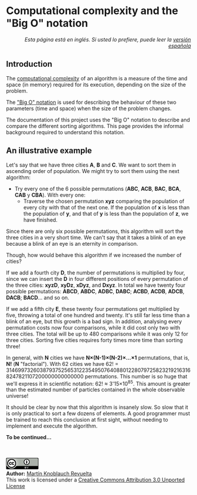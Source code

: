 # Computational complexity and the "Big O" notation

<p align="right"><i>Esta página está en inglés. Si usted lo prefiere, puede leer la <a href="../es/BigOhNotation.md">versión española</a></i></p>

## Introduction

The [computational complexity](http://en.wikipedia.org/wiki/Computational_complexity_theory) of an algorithm is a measure of the time and space (in memory) required for its execution, depending on the size of the problem.

The ["Big O" notation](http://en.wikipedia.org/wiki/Big_O_notation) is used for describing the behaviour of these two parameters (time and space) when the size of the problem changes.

The documentation of this project uses the "Big O" notation to describe and compare the different sorting algorithms. This page provides the informal background required to understand this notation.

## An illustrative example

Let's say that we have three cities **A**, **B** and **C**. We want to sort them in ascending order of population. We might try to sort them using the next algorithm:

  + Try every one of the 6 possible permutations (**ABC**, **ACB**, **BAC**, **BCA**, **CAB** y **CBA**). With every one:
    - Traverse the chosen permutation **xyz** comparing the population of every city with that of the next one. If the population of **x** is less than the population of **y**, and that of **y** is less than the population of **z**, we have finished.

Since there are only six possible permutations, this algorithm will sort the three cities in a very short time. We can't say that it takes a blink of an eye because a blink of an eye is an eternity in comparison.

Though, how would behave this algorithm if we increased the number of cities?

If we add a fourth city **D**, the number of permutations is multiplied by four, since we can insert the **D** in four different positions of every permutation of the three cities: **xyzD**, **xyDz**, **xDyz**, and **Dxyz**. In total we have twenty four possible permutations: **ABCD**, **ABDC**, **ADBC**, **DABC**; **ACBD**, **ACDB**, **ADCB**, **DACB**; **BACD**... and so on.

If we add a fifth city **E**, these twenty four permutations get multiplied by five, throwing a total of one hundred and twenty. It's still far less time than a blink of an eye, but this growth is a bad sign. In addition, analysing every permutation costs now four comparisons, while it did cost only two with three cities. The total will be up to 480 comparisons while it was only 12 for three cities. Sorting five cities requires forty times more time than sorting three!

In general, with **N** cities we have **N×(N-1)×(N-2)×...×1** permutations, that is, **N!** (**N** "factorial"). With 62 cities we have 62! = 31469973260387937525653122354950764088012280797258232192163168247821107200000000000000 permutations. This number is so huge that we'll express it in scientific notation: 62! ≈ 3'15×10<sup>85</sup>. This amount is greater than the estimated number of particles contained in the whole observable universe!

It should be clear by now that this algorithm is insanely slow. So slow that it is only practical to sort a few dozens of elements. A good programmer must be trained to reach this conclusion at first sight, without needing to implement and execute the algorithm.

**To be continued...**


<br><br>
<a href='../LICENSE'><img src='../img/cc_by_88x31.png' alt='Creative Commons License' /></a><br>
**Author:** [Martín Knoblauch Revuelta](http://www.mkrevuelta.com/en/about-me/)<br>
This work is licensed under a [Creative Commons Attribution 3.0 Unported License](../LICENSE)</a>

